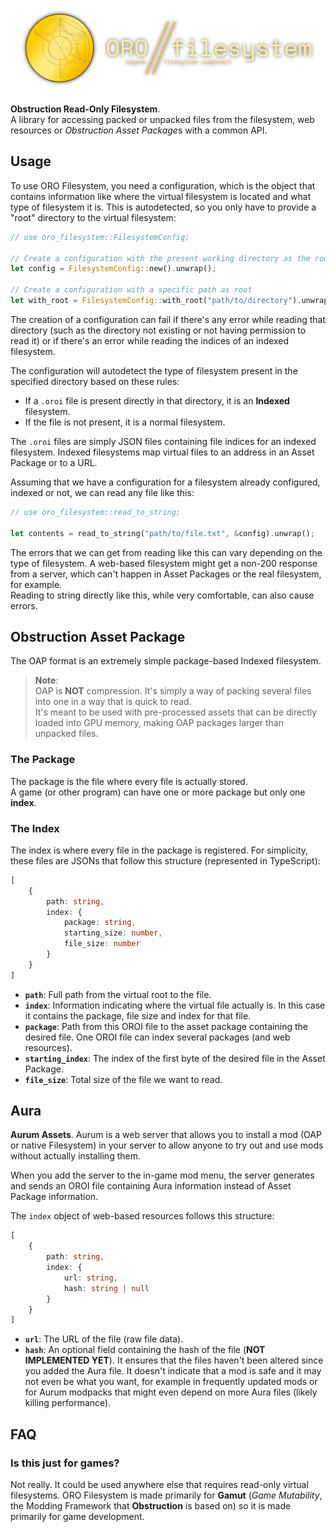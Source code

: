 # <img src="assets/orofilesystem.svg" alt="ORO Filesystem" />

**Obstruction Read-Only Filesystem**.   
A library for accessing packed or unpacked files from the filesystem, web resources
or *Obstruction Asset Package*s with a common API.

## Usage

To use ORO Filesystem, you need a configuration, which is the object that contains
information like where the virtual filesystem is located and what type of filesystem
it is. This is autodetected, so you only have to provide a "root" directory to
the virtual filesystem:

```rust
// use oro_filesystem::FilesystemConfig;

// Create a configuration with the present working directory as the root
let config = FilesystemConfig::new().unwrap();

// Create a configuration with a specific path as root
let with_root = FilesystemConfig::with_root("path/to/directory").unwrap();
```

The creation of a configuration can fail if there's any error while reading
that directory (such as the directory not existing or not having permission
to read it) or if there's an error while reading the indices of an indexed
filesystem.

The configuration will autodetect the type of filesystem present in the
specified directory based on these rules:

- If a `.oroi` file is present directly in that directory, it is an
    **Indexed** filesystem.
- If the file is not present, it is a normal filesystem.

The `.oroi` files are simply JSON files containing file indices
for an indexed filesystem. Indexed filesystems map virtual files to an address
in an Asset Package or to a URL.

Assuming that we have a configuration for a filesystem already configured,
indexed or not, we can read any file like this:

```rust
// use oro_filesystem::read_to_string;

let contents = read_to_string("path/to/file.txt", &config).unwrap();
```

The errors that we can get from reading like this can vary depending on the
type of filesystem. A web-based filesystem might get a non-200 response from
a server, which can't happen in Asset Packages or the real filesystem, for 
example.  
Reading to string directly like this, while very comfortable, can also cause
errors.

## Obstruction Asset Package

The OAP format is an extremely simple package-based Indexed filesystem.

> **Note**:  
> OAP is **NOT** compression. It's simply a way of packing several files into
one in a way that is quick to read.  
> It's meant to be used with pre-processed assets that can be directly loaded
into GPU memory, making OAP packages larger than unpacked files.

### The Package

The package is the file where every file is actually stored.  
A game (or other program) can have one or more package but only one **index**.

### The Index

The index is where every file in the package is registered. For simplicity, these
files are JSONs that follow this structure (represented in TypeScript):

```ts
[
    {
        path: string,
        index: {
            package: string,
            starting_size: number,
            file_size: number
        }
    }
]
```
- **`path`**: Full path from the virtual root to the file.
- **`index`**: Information indicating where the virtual file actually is. In this
case it contains the package, file size and index for that file.
- **`package`**: Path from this OROI file to the asset package containing the desired file. One OROI file can index several packages (and web resources).
- **`starting_index`**: The index of the first byte of the desired file in the Asset Package.
- **`file_size`**: Total size of the file we want to read.

## Aura

**Aurum Assets**. Aurum is a web server that allows you to install a mod (OAP or
native Filesystem) in your server to allow anyone to try out and use mods without
actually installing them.

When you add the server to the in-game mod menu, the server generates and sends
an OROI file containing Aura information instead of Asset Package information.

The `index` object of web-based resources follows this structure:

```ts
[
    {
        path: string,
        index: {
            url: string,
            hash: string | null
        }
    }
]
```
- **`url`**: The URL of the file (raw file data).
- **`hash`**: An optional field containing the hash of the file (**NOT IMPLEMENTED YET**). It ensures that the files haven't been altered since you added the Aura file. It doesn't indicate that a mod is safe and it may not even be what you want, for example in frequently updated mods or for Aurum modpacks that might even depend on more Aura files (likely killing performance).

## FAQ

### Is this just for games?

Not really. It could be used anywhere else that requires read-only virtual
filesystems. ORO Filesystem is made primarily for **Gamut** (*Game Mutability*,
the Modding Framework that **Obstruction** is based on) so it is made
primarily for game development.